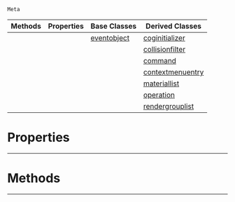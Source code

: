 `Meta`

|Methods|Properties|Base Classes|Derived Classes|
|---|---|---|---|
| | |[eventobject](https://github.com/ArendDanielek/ZeroDocsTest/blob/master/code_reference/class_reference/eventobject.markdown)|[coginitializer](https://github.com/ArendDanielek/ZeroDocsTest/blob/master/code_reference/class_reference/coginitializer.markdown)|
| | | |[collisionfilter](https://github.com/ArendDanielek/ZeroDocsTest/blob/master/code_reference/class_reference/collisionfilter.markdown)|
| | | |[command](https://github.com/ArendDanielek/ZeroDocsTest/blob/master/code_reference/class_reference/command.markdown)|
| | | |[contextmenuentry](https://github.com/ArendDanielek/ZeroDocsTest/blob/master/code_reference/class_reference/contextmenuentry.markdown)|
| | | |[materiallist](https://github.com/ArendDanielek/ZeroDocsTest/blob/master/code_reference/class_reference/materiallist.markdown)|
| | | |[operation](https://github.com/ArendDanielek/ZeroDocsTest/blob/master/code_reference/class_reference/operation.markdown)|
| | | |[rendergrouplist](https://github.com/ArendDanielek/ZeroDocsTest/blob/master/code_reference/class_reference/rendergrouplist.markdown)|


 #  Properties


---  
 #  Methods


---  
 
  
  
  
  
  
  
  

 